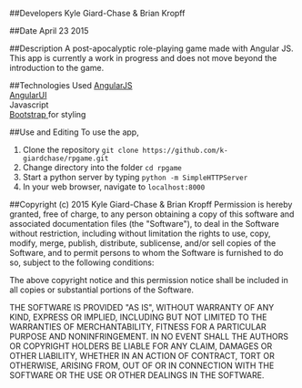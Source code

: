 ##Developers
Kyle Giard-Chase & Brian Kropff

##Date
April 23 2015



##Description
A post-apocalyptic role-playing game made with Angular JS. This app is currently a work in progress and does not  move beyond the introduction to the game. 

##Technologies Used
<a href='https://angularjs.org/'>AngularJS</a> <br>
<a href='http://angular-ui.github.io/'>AngularUI</a><br>
Javascript <br>
<a href='http://getbootstrap.com/'>Bootstrap </a>for styling <br>


##Use and Editing
To use the app,
1. Clone the repository `git clone https://github.com/k-giardchase/rpgame.git`<br>
2. Change directory into the folder `cd rpgame`<br>
3. Start a python server by typing `python -m SimpleHTTPServer` <br>
4. In your web browser, navigate to `localhost:8000` <br>



##Copyright (c) 2015 Kyle Giard-Chase & Brian Kropff
Permission is hereby granted, free of charge, to any person obtaining a copy
of this software and associated documentation files (the "Software"), to deal
in the Software without restriction, including without limitation the rights
to use, copy, modify, merge, publish, distribute, sublicense, and/or sell
copies of the Software, and to permit persons to whom the Software is
furnished to do so, subject to the following conditions:

The above copyright notice and this permission notice shall be included in
all copies or substantial portions of the Software.

THE SOFTWARE IS PROVIDED "AS IS", WITHOUT WARRANTY OF ANY KIND, EXPRESS OR
IMPLIED, INCLUDING BUT NOT LIMITED TO THE WARRANTIES OF MERCHANTABILITY,
FITNESS FOR A PARTICULAR PURPOSE AND NONINFRINGEMENT. IN NO EVENT SHALL THE
AUTHORS OR COPYRIGHT HOLDERS BE LIABLE FOR ANY CLAIM, DAMAGES OR OTHER
LIABILITY, WHETHER IN AN ACTION OF CONTRACT, TORT OR OTHERWISE, ARISING FROM,
OUT OF OR IN CONNECTION WITH THE SOFTWARE OR THE USE OR OTHER DEALINGS IN
THE SOFTWARE.
